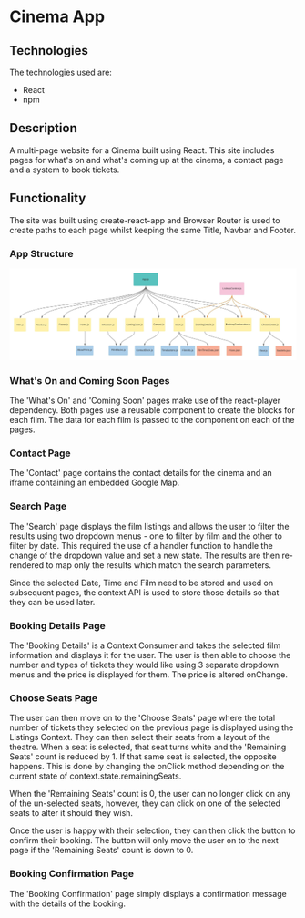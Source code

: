 # Cinema App

## Technologies
The technologies used are:
- React
- npm

## Description
A multi-page website for a Cinema built using React. This site includes pages  for what's on and what's coming up at the cinema, a contact page and a system to book tickets.

## Functionality

The site was built using create-react-app and Browser Router is used to create paths to each page whilst keeping the same Title, Navbar and Footer.

### App Structure

![./structure/AppStructure.jpeg](./structure/AppStructure.jpeg)

### What's On and Coming Soon Pages

The 'What's On' and 'Coming Soon' pages make use of the react-player dependency. Both pages use a reusable component to create the blocks for each film. The data for each film is passed to the component on each of the pages.

### Contact Page

The 'Contact' page contains the contact details for the cinema and an iframe containing an embedded Google Map.

### Search Page

The 'Search' page displays the film listings and allows the user to filter the results using two dropdown menus - one to filter by film and the other to filter by date. This required the use of a handler function to handle the change of the dropdown value and set a new state. The results are then re-rendered to map only the results which match the search parameters.

Since the selected Date, Time and Film need to be stored and used on subsequent pages, the context API is used to store those details so that they can be used later.

### Booking Details Page

The 'Booking Details' is a Context Consumer and takes the selected film information and displays it for the user. The user is then able to choose the number and types of tickets they would like using 3 separate dropdown menus and the price is displayed for them. The price is altered onChange.

### Choose Seats Page

The user can then move on to the 'Choose Seats' page where the total number of tickets they selected on the previous page is displayed using the Listings Context. They can then select their seats from a layout of the theatre. When a seat is selected, that seat turns white and the 'Remaining Seats' count is reduced by 1. If that same seat is selected, the opposite happens. This is done by changing the onClick method depending on the current state of context.state.remainingSeats.

When the 'Remaining Seats' count is 0, the user can no longer click on any of the un-selected seats, however, they can click on one of the selected seats to alter it should they wish.

Once the user is happy with their selection, they can then click the button to confirm their booking. The button will only move the user on to the next page if the 'Remaining Seats' count is down to 0.

### Booking Confirmation Page

The 'Booking Confirmation' page simply displays a confirmation message with the details of the booking.